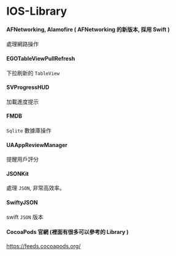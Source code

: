 # IOS-Library

#### AFNetworking, Alamofire ( AFNetworking 的新版本, 採用 Swift )
處理網路操作

#### EGOTableViewPullRefresh
下拉刷新的 `TableView`  

#### SVProgressHUD
加載進度提示

#### FMDB
`Sqlite` 數據庫操作

#### UAAppReviewManager
提醒用戶評分

#### JSONKit
處理 `JSON`, 非常高效率。

#### SwiftyJSON
swift `JSON` 版本

#### CocoaPods 官網 (裡面有很多可以參考的 Library )
https://feeds.cocoapods.org/
